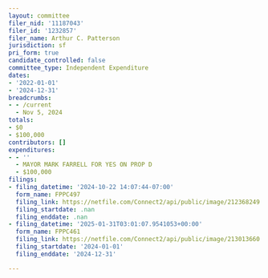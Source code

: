 ```yaml
---
layout: committee
filer_nid: '11187043'
filer_id: '1232857'
filer_name: Arthur C. Patterson
jurisdiction: sf
pri_form: true
candidate_controlled: false
committee_type: Independent Expenditure
dates:
- '2022-01-01'
- '2024-12-31'
breadcrumbs:
- - /current
  - Nov 5, 2024
totals:
- $0
- $100,000
contributors: []
expenditures:
- - ''
  - MAYOR MARK FARRELL FOR YES ON PROP D
  - $100,000
filings:
- filing_datetime: '2024-10-22 14:07:44-07:00'
  form_name: FPPC497
  filing_link: https://netfile.com/Connect2/api/public/image/212368249
  filing_startdate: .nan
  filing_enddate: .nan
- filing_datetime: '2025-01-31T03:01:07.9541053+00:00'
  form_name: FPPC461
  filing_link: https://netfile.com/Connect2/api/public/image/213013660
  filing_startdate: '2024-01-01'
  filing_enddate: '2024-12-31'

---
```

